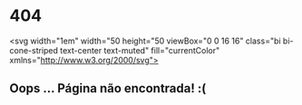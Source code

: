


  
# 404

 <svg width="1em"  width="50 height="50   viewBox="0 0 16 16" class="bi bi-cone-striped text-center text-muted" fill="currentColor" xmlns="http://www.w3.org/2000/svg">
  <path d="M9.97 4.88l.953 3.811C10.159 8.878 9.14 9 8 9c-1.14 0-2.158-.122-2.923-.309L6.03 4.88C6.635 4.957 7.3 5 8 5s1.365-.043 1.97-.12zm-.245-.978L8.97.88C8.718-.13 7.282-.13 7.03.88L6.275 3.9C6.8 3.965 7.382 4 8 4c.618 0 1.2-.036 1.725-.098zm4.396 8.613a.5.5 0 0 1 .037.96l-6 2a.5.5 0 0 1-.316 0l-6-2a.5.5 0 0 1 .037-.96l2.391-.598.565-2.257c.862.212 1.964.339 3.165.339s2.303-.127 3.165-.339l.565 2.257 2.391.598z"/>
</svg>

##   Oops ... Página não encontrada! :(


